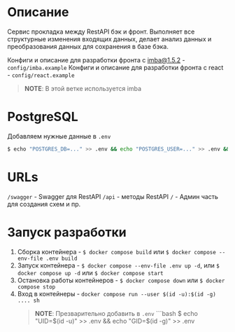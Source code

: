 # Описание
 
Сервис прокладка между RestAPI бэк и фронт. 
Выполняет все структурные изменения входящих данных, 
делает анализ данных и преобразования данных для сохранения в базе бэка.

Конфиги и описание для разработки фронта с imba@1.5.2 - `config/imba.example`
Конфиги и описание для разработки фронта с react - `config/react.example`

> **NOTE**: В этой ветке используется imba

# PostgreSQL

Добавляем нужные данные в `.env`

```bash
$ echo "POSTGRES_DB=..." >> .env && echo "POSTGRES_USER=..." >> .env && echo "POSTGRES_PASSWORD=..." >> .env
```

# URLs

`/swagger` - Swagger для RestAPI
`/api` - методы RestAPI
`/` - Админ часть для создания схем и пр.


# Запуск разработки

1. Сборка контейнера - `$ docker compose build` или `$ docker compose --env-file .env build`
2. Запуск контейнера - `$ docker compose --env-file .env up -d`, или `$ docker compose up -d`  или `$ docker compose start`
3. Остановка работы контейнеров  - `$ docker compose down` или `$ docker compose stop`
4. Вход в контейнеры - `docker compose run --user $(id -u):$(id -g) .... sh`
    > **NOTE**: Презварительно добавить в `.env` ```bash
    $ echo "UID=$(id -u)" >> .env && echo "GID=$(id -g)" >> .env
    ```
